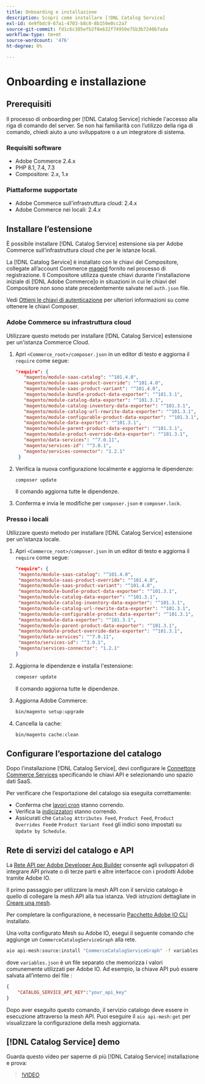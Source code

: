 ```yaml
---
title: Onboarding e installazione
description: Scopri come installare [!DNL Catalog Service]
exl-id: 4e9fbdc9-67a1-4703-b8c0-8b159e0cc2a7
source-git-commit: fd1c6c385efb2f0e632f74959e75b3b7240b7ada
workflow-type: tm+mt
source-wordcount: '476'
ht-degree: 0%

---
```


# Onboarding e installazione

## Prerequisiti

Il processo di onboarding per [!DNL Catalog Service] richiede l&#39;accesso alla riga di comando del server. Se non hai familiarità con l’utilizzo della riga di comando, chiedi aiuto a uno sviluppatore o a un integratore di sistema.

### Requisiti software

- Adobe Commerce 2.4.x
- PHP 8.1, 7.4, 7.3
- Compositore: 2.x, 1.x

### Piattaforme supportate

- Adobe Commerce sull’infrastruttura cloud: 2.4.x
- Adobe Commerce nei locali: 2.4.x

## Installare l’estensione

È possibile installare [!DNL Catalog Service] estensione sia per Adobe Commerce sull’infrastruttura cloud che per le istanze locali.

La [!DNL Catalog Service] è installato con le chiavi del Compositore, collegate all’account Commerce [mageid](https://developer.adobe.com/commerce/marketplace/guides/sellers/profile-personal/#field-descriptions) fornito nel processo di registrazione. Il Compositore utilizza queste chiavi durante l&#39;installazione iniziale di [!DNL Adobe Commerce]o in situazioni in cui le chiavi del Compositore non sono state precedentemente salvate nel `auth.json` file.

Vedi [Ottieni le chiavi di autenticazione](https://devdocs.magento.com/guides/v2.4/install-gde/prereq/connect-auth.html) per ulteriori informazioni su come ottenere le chiavi Composer.

### Adobe Commerce su infrastruttura cloud

Utilizzare questo metodo per installare [!DNL Catalog Service] estensione per un&#39;istanza Commerce Cloud.

1. Apri `<Commerce_root>/composer.json` in un editor di testo e aggiorna il `require` come segue:

   ```json
   "require": {
      "magento/module-saas-catalog": "^101.4.0",
      "magento/module-saas-product-override": "^101.4.0",
      "magento/module-saas-product-variant": "^101.4.0",
      "magento/module-bundle-product-data-exporter": "^101.3.1",
      "magento/module-catalog-data-exporter": "^101.3.1",
      "magento/module-catalog-inventory-data-exporter": "^101.3.1",
      "magento/module-catalog-url-rewrite-data-exporter": "^101.3.1",
      "magento/module-configurable-product-data-exporter": "^101.3.1",
      "magento/module-data-exporter": "^101.3.1",
      "magento/module-parent-product-data-exporter": "^101.3.1",
      "magento/module-product-override-data-exporter": "^101.3.1",
      "magento/data-services": "^7.0.11",
      "magento/services-id": "^3.0.1",
      "magento/services-connector": "1.2.1"
    }
   ```

1. Verifica la nuova configurazione localmente e aggiorna le dipendenze:

   ```bash
   composer update
   ```

   Il comando aggiorna tutte le dipendenze.

1. Conferma e invia le modifiche per `composer.json` e `composer.lock`.

### Presso i locali

Utilizzare questo metodo per installare [!DNL Catalog Service] estensione per un&#39;istanza locale.

1. Apri `<Commerce_root>/composer.json` in un editor di testo e aggiorna il `require` come segue:

   ```json
   "require": {
    "magento/module-saas-catalog": "^101.4.0",
    "magento/module-saas-product-override": "^101.4.0",
    "magento/module-saas-product-variant": "^101.4.0",
    "magento/module-bundle-product-data-exporter": "^101.3.1",
    "magento/module-catalog-data-exporter": "^101.3.1",
    "magento/module-catalog-inventory-data-exporter": "^101.3.1",
    "magento/module-catalog-url-rewrite-data-exporter": "^101.3.1",
    "magento/module-configurable-product-data-exporter": "^101.3.1",
    "magento/module-data-exporter": "^101.3.1",
    "magento/module-parent-product-data-exporter": "^101.3.1",
    "magento/module-product-override-data-exporter": "^101.3.1",
    "magento/data-services": "^7.0.11",
    "magento/services-id": "^3.0.1",
    "magento/services-connector": "1.2.1"
   }
   ```

1. Aggiorna le dipendenze e installa l&#39;estensione:

   ```bash
   composer update
   ```

   Il comando aggiorna tutte le dipendenze.

1. Aggiorna Adobe Commerce:

   ```bash
   bin/magento setup:upgrade
   ```

1. Cancella la cache:

   ```bash
   bin/magento cache:clean
   ```

## Configurare l’esportazione del catalogo

Dopo l&#39;installazione [!DNL Catalog Service], devi configurare le [Connettore Commerce Services](../landing/saas.md) specificando le chiavi API e selezionando uno spazio dati SaaS.

Per verificare che l’esportazione del catalogo sia eseguita correttamente:

- Conferma che [lavori cron](https://experienceleague.adobe.com/docs/commerce-operations/configuration-guide/cli/configure-cron-jobs.html) stanno correndo.
- Verifica la [indicizzatori](https://experienceleague.adobe.com/docs/commerce-operations/configuration-guide/cli/manage-indexers.html) stanno correndo.
- Assicurati che `Catalog Attributes Feed`, `Product Feed`, `Product Overrides Feed`e `Product Variant Feed` gli indici sono impostati su `Update by Schedule`.

## Rete di servizi del catalogo e API

La [Rete API per Adobe Developer App Builder](https://developer.adobe.com/graphql-mesh-gateway/gateway/overview/) consente agli sviluppatori di integrare API private o di terze parti e altre interfacce con i prodotti Adobe tramite Adobe IO.

Il primo passaggio per utilizzare la mesh API con il servizio catalogo è quello di collegare la mesh API alla tua istanza. Vedi istruzioni dettagliate in [Creare una mesh](https://developer.adobe.com/graphql-mesh-gateway/gateway/create-mesh/).

Per completare la configurazione, è necessario [Pacchetto Adobe IO CLI](https://developer.adobe.com/runtime/docs/guides/tools/cli_install/) installato.

Una volta configurato Mesh su Adobe IO, esegui il seguente comando che aggiunge un `CommerceCatalogServiceGraph` alla rete.

```bash
aio api-mesh:source:install "CommerceCatalogServiceGraph" -f variables.json
```

dove `variables.json` è un file separato che memorizza i valori comunemente utilizzati per Adobe IO.
Ad esempio, la chiave API può essere salvata all’interno del file :

```json
{
    "CATALOG_SERVICE_API_KEY":"your_api_key"
}
```

Dopo aver eseguito questo comando, il servizio catalogo deve essere in esecuzione attraverso la mesh API. Puoi eseguire il `aio api-mesh:get` per visualizzare la configurazione della mesh aggiornata.

## [!DNL Catalog Service] demo

Guarda questo video per saperne di più [!DNL Catalog Service] installazione e prova:

>[!VIDEO](https://video.tv.adobe.com/v/3409390?quality=12&learn=on)
